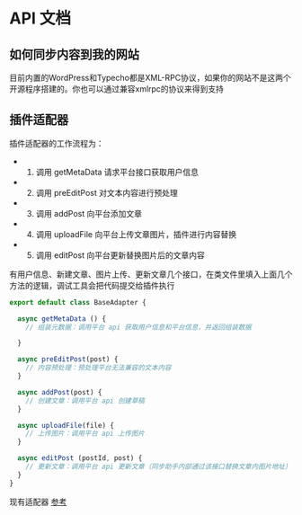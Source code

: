 # API 文档
## 如何同步内容到我的网站
目前内置的WordPress和Typecho都是XML-RPC协议，如果你的网站不是这两个开源程序搭建的。你也可以通过兼容xmlrpc的协议来得到支持


## 插件适配器

插件适配器的工作流程为：
- 1. 调用 getMetaData 请求平台接口获取用户信息
- 2. 调用 preEditPost 对文本内容进行预处理
- 3. 调用 addPost 向平台添加文章
- 4. 调用 uploadFile 向平台上传文章图片，插件进行内容替换
- 5. 调用 editPost 向平台更新替换图片后的文章内容

有用户信息、新建文章、图片上传、更新文章几个接口，在类文件里填入上面几个方法的逻辑，调试工具会把代码提交给插件执行

``` js
export default class BaseAdapter {

  async getMetaData () {
    // 组装元数据：调用平台 api 获取用户信息和平台信息，并返回组装数据

  }

  async preEditPost(post) {
    // 内容预处理：预处理平台无法兼容的文本内容
  }

  async addPost(post) {
    // 创建文章：调用平台 api 创建草稿
  }

  async uploadFile(file) {
    // 上传图片：调用平台 api 上传图片
  }

  async editPost (postId, post) {
    // 更新文章：调用平台 api 更新文章（同步助手内部通过该接口替换文章内图片地址）
  }
}
```

现有适配器 [参考](https://github.com/wechatsync/Wechatsync/tree/master/packages/%40wechatsync/drivers)
